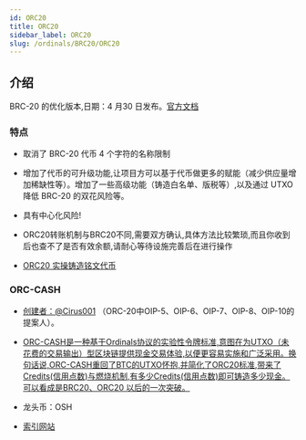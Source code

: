 ```yaml
---
id: ORC20
title: ORC20
sidebar_label: ORC20
slug: /ordinals/BRC20/ORC20
---
```


## 介绍
 BRC-20 的优化版本,日期：4 月30 日发布。[官方文档](https://docs.orc20.org/)
### 特点

- 取消了 BRC-20 代币 4 个字符的名称限制

- 增加了代币的可升级功能,让项目方可以基于代币做更多的赋能（减少供应量增加稀缺性等）。增加了一些高级功能（铸造白名单、版税等）,以及通过 UTXO 降低 BRC-20 的双花风险等。

- 具有中心化风险!

- ORC20转账机制与BRC20不同,需要双方确认,具体方法比较繁琐,而且你收到后也查不了是否有效余额,请耐心等待设施完善后在进行操作

- [ORC20 实操铸造铭文代币](https://m.jinse.cn/blockchain/3563644.html)
### ORC-CASH

- [创建者：@Cirus001](https://twitter.com/Cirus001) （ORC-20中OIP-5、OIP-6、OIP-7、OIP-8、OIP-10的提案人）。

- [ORC-CASH是一种基于Ordinals协议的实验性令牌标准,意图在为UTXO（未花费的交易输出）型区块链提供现金交易体验,以便更容易实施和广泛采用。换句话说,ORC-CASH重回了BTC的UTXO怀抱,并简化了ORC20标准,带来了Credits(信用点数)与燃烧机制,有多少Credits(信用点数)即可铸造多少现金。可以看成是BRC20、ORC20 以后的一次突破。](https://medium.com/@ZBTDD/%E6%B5%85%E8%B0%88orc-cash%E5%8D%8F%E8%AE%AE%E8%83%BD%E4%B8%BAordinals%E5%B8%A6%E6%9D%A5%E7%9A%84%E6%94%B9%E5%8F%98-768625c5b158)

- 龙头币：OSH

- [索引网站](https://brccash.io/zh)

